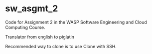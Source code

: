 # sw_asgmt_2
Code for Assignment 2 in the WASP Software Engineering and Cloud Computing Course.

Translator from english to piglatin

Recommended way to clone is to use Clone with SSH.
